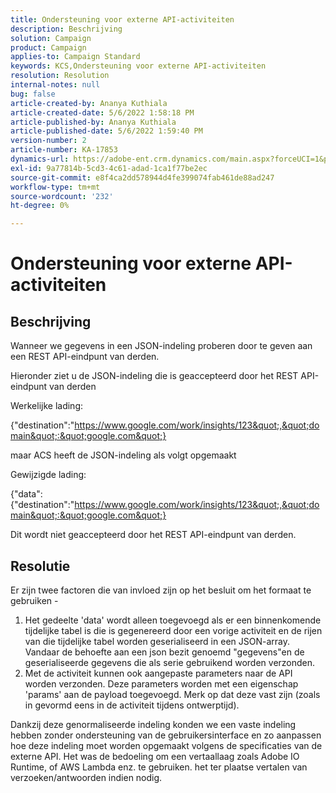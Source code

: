```yaml
---
title: Ondersteuning voor externe API-activiteiten
description: Beschrijving
solution: Campaign
product: Campaign
applies-to: Campaign Standard
keywords: KCS,Ondersteuning voor externe API-activiteiten
resolution: Resolution
internal-notes: null
bug: false
article-created-by: Ananya Kuthiala
article-created-date: 5/6/2022 1:58:18 PM
article-published-by: Ananya Kuthiala
article-published-date: 5/6/2022 1:59:40 PM
version-number: 2
article-number: KA-17853
dynamics-url: https://adobe-ent.crm.dynamics.com/main.aspx?forceUCI=1&pagetype=entityrecord&etn=knowledgearticle&id=b26efb8f-44cd-ec11-a7b5-0022480b639b
exl-id: 9a77814b-5cd3-4c61-adad-1ca1f77be2ec
source-git-commit: e8f4ca2dd578944d4fe399074fab461de88ad247
workflow-type: tm+mt
source-wordcount: '232'
ht-degree: 0%

---
```


# Ondersteuning voor externe API-activiteiten

## Beschrijving


Wanneer we gegevens in een JSON-indeling proberen door te geven aan een REST API-eindpunt van derden.

Hieronder ziet u de JSON-indeling die is geaccepteerd door het REST API-eindpunt van derden

Werkelijke lading:

{&quot;destination&quot;:&quot;https://www.google.com/work/insights/123&quot;,&quot;domain&quot;:&quot;google.com&quot;}

maar ACS heeft de JSON-indeling als volgt opgemaakt

Gewijzigde lading:

{&quot;data&quot;:{&quot;destination&quot;:&quot;https://www.google.com/work/insights/123&quot;,&quot;domain&quot;:&quot;google.com&quot;}

Dit wordt niet geaccepteerd door het REST API-eindpunt van derden.


## Resolutie


Er zijn twee factoren die van invloed zijn op het besluit om het formaat te gebruiken -

1. Het gedeelte &#39;data&#39; wordt alleen toegevoegd als er een binnenkomende tijdelijke tabel is die is gegenereerd door een vorige activiteit en de rijen van die tijdelijke tabel worden geserialiseerd in een JSON-array. Vandaar de behoefte aan een json bezit genoemd &quot;gegevens&quot;en de geserialiseerde gegevens die als serie gebruikend worden verzonden.
2. Met de activiteit kunnen ook aangepaste parameters naar de API worden verzonden. Deze parameters worden met een eigenschap &#39;params&#39; aan de payload toegevoegd. Merk op dat deze vast zijn (zoals in gevormd eens in de activiteit tijdens ontwerptijd).


Dankzij deze genormaliseerde indeling konden we een vaste indeling hebben zonder ondersteuning van de gebruikersinterface en zo aanpassen hoe deze indeling moet worden opgemaakt volgens de specificaties van de externe API. Het was de bedoeling om een vertaallaag zoals Adobe IO Runtime, of AWS Lambda enz. te gebruiken. het ter plaatse vertalen van verzoeken/antwoorden indien nodig.
